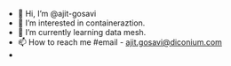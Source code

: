 - 👋 Hi, I’m @ajit-gosavi
- 👀 I’m interested in containeraztion.
- 🌱 I’m currently learning data mesh.
- 📫 How to reach me #email - ajit.gosavi@diconium.com
- 
<!---
ajit-gosavi/ajit-gosavi is a ✨ special ✨ repository because its `README.md` (this file) appears on your GitHub profile.
You can click the Preview link to take a look at your changes.
--->
